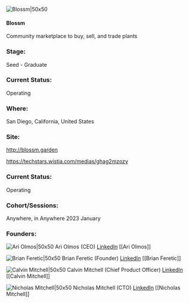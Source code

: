 

![Blossm|50x50](https://apimg.techstars.com/profiles/1675107652597_6576.png)

#### Blossm
Community marketplace to buy, sell, and trade plants

### Stage: 
Seed - Graduate 

### Current Status: 
Operating

### Where:
San Diego, California, United States

### Site:
http://blossm.garden

https://techstars.wistia.com/medias/ghag2mzozy



### Current Status: 
Operating

### Cohort/Sessions: 
Anywhere, in Anywhere 2023 January

### Founders: 

![Ari Olmos|50x50]() Ari Olmos (CEO) [LinkedIn](https://linkedin.com/in/ariolmos) [[Ari Olmos]]

![Brian Feretic|50x50]() Brian Feretic (Founder) [LinkedIn](https://linkedin.com/in/brian-feretic-3b2b337a) [[Brian Feretic]]

![Calvin Mitchell|50x50]() Calvin Mitchell (Chief Product Officer) [LinkedIn](https://linkedin.com/in/calvin-mitchell-90781ab1) [[Calvin Mitchell]]

![Nicholas Mitchell|50x50]() Nicholas Mitchell (CTO) [LinkedIn](https://) [[Nicholas Mitchell]]



